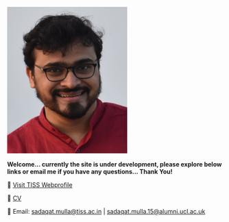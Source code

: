 ![Sadaqat Faqih Mulla](/assets/image/sadaqat-mulla.png)

**Welcome... currently the site is under development, please explore below links or email me if you have any questions... Thank You!**

🔗 [Visit TISS Webprofile](https://tiss.edu/view/9/employee/sadaqat-faqih-mulla/)  

📄 [CV](https://drive.google.com/file/d/1zzoDoLyj2dPQeHBjRHiWDm72Qbjm7UZt/view?usp=drive_link)  

📧 Email: sadaqat.mulla@tiss.ac.in | sadaqat.mulla.15@alumni.ucl.ac.uk
